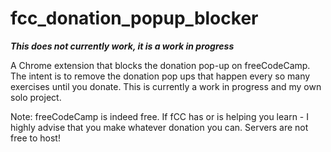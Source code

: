 # fcc_donation_popup_blocker

***This does not currently work, it is a work in progress***

A Chrome extension that blocks the donation pop-up on freeCodeCamp. The intent is to remove the donation pop ups that happen every so many exercises until you donate. This is currently a work in progress and my own solo project.

Note: freeCodeCamp is indeed free. If fCC has or is helping you learn - I highly advise that you make whatever donation you can. Servers are not free to host! 
